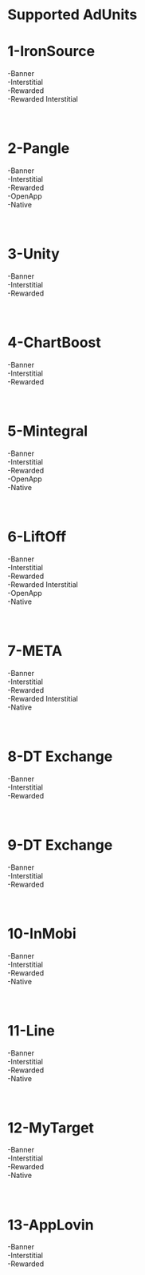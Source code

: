 # Supported AdUnits

# 1-IronSource</br>
  -Banner</br>
  -Interstitial</br>
  -Rewarded</br>
  -Rewarded Interstitial</br>
</br></br>
# 2-Pangle</br>
  -Banner</br>
  -Interstitial</br>
  -Rewarded</br>
  -OpenApp</br>
  -Native</br>
</br></br>
# 3-Unity</br>
  -Banner</br>
  -Interstitial</br>
  -Rewarded</br>
</br></br>
# 4-ChartBoost</br>
  -Banner</br>
  -Interstitial</br>
  -Rewarded</br>
</br></br>
# 5-Mintegral</br>
  -Banner</br>
  -Interstitial</br>
  -Rewarded</br>
  -OpenApp</br>
  -Native</br>
</br></br>
# 6-LiftOff</br>
  -Banner</br>
  -Interstitial</br>
  -Rewarded</br>
  -Rewarded Interstitial</br>
  -OpenApp</br>
  -Native</br>
</br></br>
# 7-META</br>
  -Banner</br>
  -Interstitial</br>
  -Rewarded</br>
  -Rewarded Interstitial</br>
  -Native</br>
</br></br>
# 8-DT Exchange</br>
  -Banner</br>
  -Interstitial</br>
  -Rewarded</br>
</br></br>
# 9-DT Exchange</br>
  -Banner</br>
  -Interstitial</br>
  -Rewarded</br>
</br></br>
# 10-InMobi</br>
  -Banner</br>
  -Interstitial</br>
  -Rewarded</br>
  -Native</br>
</br></br>
# 11-Line</br>
  -Banner</br>
  -Interstitial</br>
  -Rewarded</br>
  -Native</br>
</br></br>
# 12-MyTarget</br>
  -Banner</br>
  -Interstitial</br>
  -Rewarded</br>
  -Native</br>
</br></br>
# 13-AppLovin</br>
  -Banner</br>
  -Interstitial</br>
  -Rewarded</br>
</br></br>

